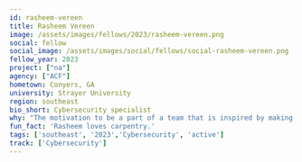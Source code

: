 ```yaml
---
id: rasheem-vereen
title: Rasheem Vereen
image: /assets/images/fellows/2023/rasheem-vereen.png
social: fellow
social_image: /assets/images/social/fellows/social-rasheem-vereen.png
fellow_year: 2023
project: ["na"]
agency: ["ACF"]
hometown: Conyers, GA 
university: Strayer University
region: southeast
bio_short: Cybersecurity specialist
why: "The motivation to be a part of a team that is inspired by making a difference."
fun_fact: 'Rasheem loves carpentry.'
tags: ['southeast', '2023','Cybersecurity', 'active']
track: ['Cybersecurity']
---
```

